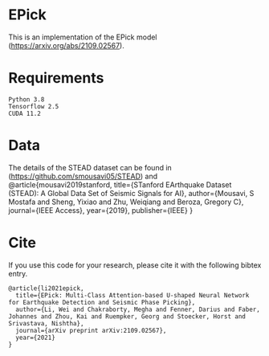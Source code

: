 # EPick
This is an implementation of the EPick model (https://arxiv.org/abs/2109.02567).

# Requirements
```
Python 3.8
Tensorflow 2.5
CUDA 11.2
```
# Data
The details of the STEAD dataset can be found in (https://github.com/smousavi05/STEAD) and 
@article{mousavi2019stanford,
  title={STanford EArthquake Dataset (STEAD): A Global Data Set of Seismic Signals for AI},
  author={Mousavi, S Mostafa and Sheng, Yixiao and Zhu, Weiqiang and Beroza, Gregory C},
  journal={IEEE Access},
  year={2019},
  publisher={IEEE}
}


# Cite
If you use this code for your research, please cite it with the following bibtex entry.
```
@article{li2021epick,
  title={EPick: Multi-Class Attention-based U-shaped Neural Network for Earthquake Detection and Seismic Phase Picking},
  author={Li, Wei and Chakraborty, Megha and Fenner, Darius and Faber, Johannes and Zhou, Kai and Ruempker, Georg and Stoecker, Horst and Srivastava, Nishtha},
  journal={arXiv preprint arXiv:2109.02567},
  year={2021}
}
```
